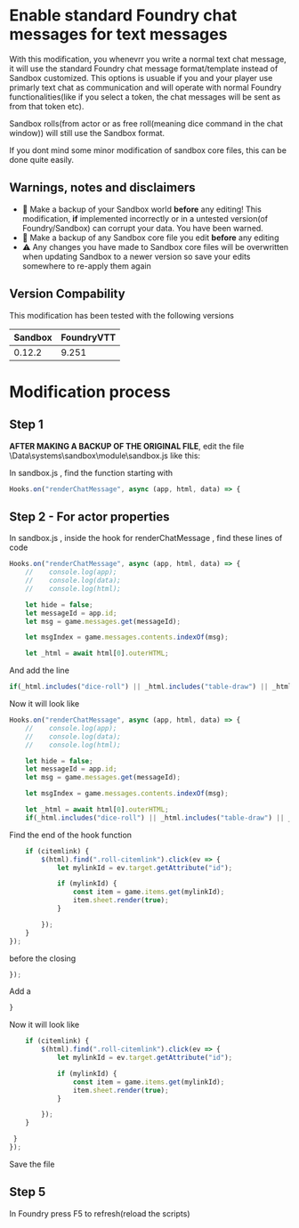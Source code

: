 # Enable standard Foundry chat messages for text messages
With this modification, you whenevrr you write a normal text chat message, it will use the standard Foundry chat message format/template instead of Sandbox customized.
This options is usuable if you and your player use primarly text chat as communication and will operate with normal Foundry functionalities(like if you select a token, the chat messages will be sent as from that token etc).

Sandbox rolls(from actor or as free roll(meaning dice command in the chat window)) will still use the Sandbox format.

If you dont mind some minor modification of sandbox core files, this can be done quite easily.

##  Warnings, notes and disclaimers
* :pushpin: Make a backup of your Sandbox world __**before**__ any editing! This modification, **if** implemented incorrectly or in a untested version(of Foundry/Sandbox) can corrupt your data. You have been warned.
* :pushpin: Make a backup of any Sandbox core file you edit __**before**__ any editing
* :warning: Any changes you have made to Sandbox core files will be overwritten when updating Sandbox to a newer version so save your edits somewhere to re-apply them again 


## Version Compability
This modification has been tested with the following versions  

Sandbox  | FoundryVTT
-------  | ----------
0.12.2   | 9.251

# Modification process

## Step 1

**AFTER MAKING A BACKUP OF THE ORIGINAL FILE**, edit the file \Data\systems\sandbox\module\sandbox.js like this:

In sandbox.js , find the function starting with 
``` javascript 
Hooks.on("renderChatMessage", async (app, html, data) => {
```

## Step 2 - For actor properties
In sandbox.js , inside the hook for renderChatMessage , find these lines of code
``` javascript
Hooks.on("renderChatMessage", async (app, html, data) => {
    //    console.log(app);
    //    console.log(data);
    //    console.log(html);

    let hide = false;
    let messageId = app.id;
    let msg = game.messages.get(messageId);

    let msgIndex = game.messages.contents.indexOf(msg);

    let _html = await html[0].outerHTML; 
```
And add the line
``` javascript
if(_html.includes("dice-roll") || _html.includes("table-draw") || _html.includes("roll-template") ){  
```
Now it will look like 
```javascript
Hooks.on("renderChatMessage", async (app, html, data) => {
    //    console.log(app);
    //    console.log(data);
    //    console.log(html);

    let hide = false;
    let messageId = app.id;
    let msg = game.messages.get(messageId);

    let msgIndex = game.messages.contents.indexOf(msg);

    let _html = await html[0].outerHTML;   
    if(_html.includes("dice-roll") || _html.includes("table-draw") || _html.includes("roll-template") ){  
```

Find the end of the hook function
```javascript 
    if (citemlink) {
        $(html).find(".roll-citemlink").click(ev => {
            let mylinkId = ev.target.getAttribute("id");

            if (mylinkId) {
                const item = game.items.get(mylinkId);
                item.sheet.render(true);
            }

        });
    }
});
```
before the closing 
```javascript
});
``` 
Add a 
```javascript
}
```
Now it will look like
```javascript
    if (citemlink) {
        $(html).find(".roll-citemlink").click(ev => {
            let mylinkId = ev.target.getAttribute("id");

            if (mylinkId) {
                const item = game.items.get(mylinkId);
                item.sheet.render(true);
            }

        });
    }

 }
});
```

Save the file
## Step 5 
In Foundry press F5 to refresh(reload the scripts) 
